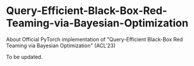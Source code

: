 # Query-Efficient-Black-Box-Red-Teaming-via-Bayesian-Optimization
About Official PyTorch implementation of "Query-Efficient Black-Box Red Teaming via Bayesian Optimization" (ACL'23)

To be updated.
